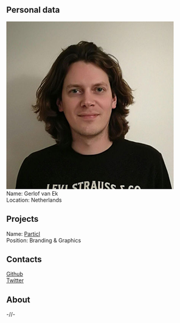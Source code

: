 ## Personal data
![photo](photo/gerlof_ek.jpg)  
Name: Gerlof van Ek  
Location: Netherlands  
## Projects 
Name: [Particl](../projects/particl.md)  
Position: Branding & Graphics  
## Contacts
[Github](https://github.com/gerlofvanek)  
[Twitter](https://twitter.com/gerlof)  
## About
-//-
